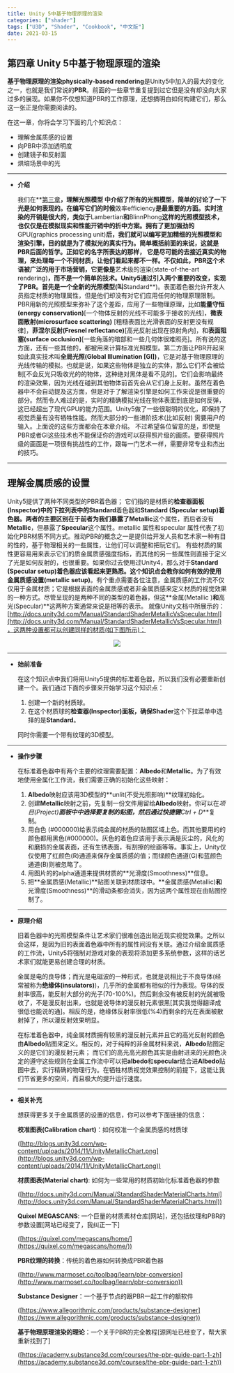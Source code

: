 ```yaml
---
title: Unity 5中基于物理原理的渲染
categories: ["shader"]
tags: ["U3D", "Shader", "Cookbook", "中文版"]
date: 2021-03-15
---
```


## 第四章 Unity 5中基于物理原理的渲染

**基于物理原理的渲染physically-based rendering**是Unity5中加入的最大的变化之一，也就是我们常说的**PBR**。前面的一些章节重复提到过它但是没有却没向大家过多的展现。如果你不仅想知道PBR的工作原理，还想搞明白如何构建它们，那么这一张正是你需要阅读的。

在这一章，你将会学习下面的几个知识点： 
- 理解金属质感的设置
- 向PBR中添加透明度
- 创建镜子和反射面
- 烘培场景中的光


***



- **介绍**

  我们在**[第三章](https://linkliu.github.io/game-tech-post/posts/%E7%90%86%E8%A7%A3%E5%85%89%E7%85%A7%E6%A8%A1%E5%9E%8B/)**，**理解光照模型**   中介绍了所有的光照模型，简单的讨论了一下光是如何表现的。在编写它们的时候**效率efficiency**是最重要的方面。实时渲染的开销是很大的，类似于**Lambertian**和**BlinnPhong**这样的光照模型技术，也仅仅是在模拟现实和性能开销中的折中方案。拥有了更加强劲的**GPU(graphics processing unit)**后，我们就可以编写更加精细的光照模型和渲染引擎，目的就是为了模拟光的真实行为。简单概括前面的来说，这就是PBR后面的哲学。正如它的名字所表达的那样， 它是尽可能的去接近真实的物理，来处理每一个不同材质，让他们看起来都不一样。不仅如此，PBR这个术语被广泛的用于市场营销，它更像是**艺术级的渲染(state-of-the-art rendering)**，而不是一个简单的技术。Unity5通过引入两个重要的改变，实现了PBR。首先是一个全新的光照模型(叫**Standard**)。表面着色器允许开发人员指定材质的物理属性，但是他们却没有对它们应用任何的物理原理限制。PBR用新的光照模型来弥补了这个差距，应用了一些物理原理，比如**能量守恒(energy conservation)**[一个物体反射的光线不可能多于接收的光线]，**微表面散射(microsurface scattering)** [粗糙表面比光滑表面的反射更没有规律]，**菲涅尔反射(Fresnel reflectance)**[高光反射出现在掠射角内]，和**表面阻塞(surface occlusion)**[一些角落的暗部和一些几何体很难照亮]。所有说的这方面，还有一些其他的，都被用来计算标准光照模型。第二方面让PBR开起来如此真实技术叫**全局光照(Global Illumination [GI])**，它是对基于物理原理的光线传输的模拟。也就是说，如果这些物体是独立的实体，那么它们不会被绘制[不会反光只吸收光的的物体，这种绝对黑体是看不见的]。它们会影响最终的渲染效果，因为光线在碰到其他物体前首先会从它们身上反射。虽然在着色器中不会自动提及这方面，但是对于了解渲染引擎是如何工作来说是很重要的部分。然而令人难过的是，实时的精确模拟光线在物体表面到底是如何反弹，这已经超出了现代GPU的能力范围。Unity5做了一些很聪明的优化，即保持了视觉质量有没有牺牲性能。然而大部分的一些进阶技术(比如反射) 需要用户的输入。上面说的这些方面都会在本章介绍。 不过希望各位留意的是，即使是PBR或者GI这些技术也不能保证你的游戏可以获得照片级的画质。要获得照片级的画面是一项很有挑战性的工作，跟每一门艺术一样，需要非常专业和杰出的技巧。


***







## 理解金属质感的设置

Unity5提供了两种不同类型的PBR着色器； 它们指的是材质的**检查器面板(Inspector)**中的下拉列表中的**Standard**着色器和**Standard (Specular setup)**着色器。两者的主要区别在于前者为我们暴露了**Metallic**这个属性，而后者没有**Metallic**，但暴露了**Specular**这个属性。metallic 属性和specular 属性代表了初始化PBR材质不同方式。推动PBR的概念之一是提供给开发人员和艺术家一种有目的性的，基于物理相关的一些属性，让他们可以调整和把玩它们。 有些材质的属性更容易用来表示它们的质金属质感强度指标，而其他的另一些属性则直接于定义了光是如何反射的，也很重要。如果你过去使用过Unity4，那么对于**Standard (Specular setup)**着色器应该看起来更熟悉。这个知识点会教你如何有效的使用**金属质感设置(metallic setup)**。有个重点需要各位注意，金属质感的工作流不仅仅用于金属材质；它是根据表面的金属质感或者非金属质感来定义材质的视觉效果的一种方式。尽管呈现的是两种不同的类型的着色器，但这**金属(Metallic )**和**高光(Specular)**这两种方案通常来说是相等的表示。 就像Unity文档中所展示的：[http://docs.unity3d.com/Manual/StandardShaderMetallicVsSpecular.html](http://docs.unity3d.com/Manual/StandardShaderMetallicVsSpecular.html)，这两种设置都可以创建同样的材质(如下图所示)：
<div align="center"><img src="https://linkliu.github.io/game-tech-post/assets/img/shader_book/diagram47.png"/></div>

***




- **始前准备**

  在这个知识点中我们将用Unity5提供的标准着色器，所以我们没有必要重新创建一个。我们通过下面的步骤来开始学习这个知识点：
  1. 创建一个新的材质球。
  2. 在这个材质球的**检查器(Inspector)**面板，确保**Shader**这个下拉菜单中选择的是**Standard**。
  
  同时你需要一个带有纹理的3D模型。  

***




- **操作步骤**

  在标准着色器中有两个主要的纹理需要配置：**Albedo**和**Metallic**。为了有效地使用金属化工作流，我们需要正确的初始化这些映射：
  1. **Albedo**映射应该用3D模型的**unlit(不受光照影响)**纹理初始化。
  2. 创建**Metallic**映射之前，先复制一份文件用留给**Albedo**映射。你可以在**项目(Project)**面板中中选择要复制的贴图，然后通过快捷键***Ctrl + D***复制。
  3. 用白色 (#000000)给表示纯金属的材质的贴图区域上色。而其他要用的的颜色都用黑色(#000000)。灰色的着色应该用于表示满是灰尘的，风化的和磨损的金属表面，还有生锈表面，有刮擦的绘画等等。事实上，Unity仅仅使用了红颜色(R)通道来保存金属质感的值；而绿颜色通道(G)和蓝颜色通道(B)则被忽略了。
  4. 用图片的的alpha通道来提供材质的**光滑度(Smoothness)**信息。
  5. 把**金属质感(Metallic)**贴图关联到材质球中。**金属质感(Metallic)**和**光滑度(Smoothness)**的滑动条都会消失，因为这两个属性现在由贴图控制了。

  ***




- **原理介绍**

  旧着色器中的光照模型条件让艺术家们很难创造出贴近现实视觉效果。之所以会这样，是因为旧的表面着色器中所有的属性间没有关联。通过介绍金属质感的工作流，Unity5将强制对游戏对象的表现将添加更多系统参数，这样的话艺术家们就能更易创建合理的材质。
  
  金属是电的良导体；而光是电磁波的一种形式，也就是说相比于不良导体(经常被称为**绝缘体(insulators)**)，几乎所的金属都有相似的行为表现。导体的反射率很高，能反射大部分的光子(70-100%)。然后剩余没有被反射的光就被吸收了，不是漫反射出来，也就是说导体的漫反射元素很黑[其实我觉得翻译成很低也能说的通]。相反的是，绝缘体反射率很低(%4)而剩余的光在表面被散射掉了，所以漫反射效果明显。
  
  在标准着色器中，纯金属材质拥有较黑的漫反射元素并且它的高光反射的颜色由**Albedo**贴图来定义。相反的，对于纯粹的非金属材料来说，**Albedo**贴图定义的是它们的漫反射元素； 而它们的高光高光颜色其实是由射进来的光颜色决定的遵守这些规则在金属工作流中可以把**albedo**和**specular**结合进**Albedo**贴图中去，实行精确的物理行为。在牺牲材质视觉效果控制的前提下，这能让我们节省更多的空间，而且极大的提升运行速度。

  ***



- **相关补充**

  想获得更多关于金属质感的设置的信息，你可以参考下面链接的信息：
  
  **校准图表(Calibration chart)**：如何校准一个金属质感的材质球
  
  ([http://blogs.unity3d.com/wp-content/uploads/2014/11/UnityMetallicChart.png](http://blogs.unity3d.com/wp-content/uploads/2014/11/UnityMetallicChart.png))
  
  **材质图表(Material chart)**: 如何为一些常用的材质初始化标准着色器的参数
  
  ([http://docs.unity3d.com/Manual/StandardShaderMaterialCharts.html](http://docs.unity3d.com/Manual/StandardShaderMaterialCharts.html))
  
  **Quixel MEGASCANS**: 一个巨量的材质素材仓库[网站]，还包括纹理和PBR的参数设置[网站已经变了，我纠正一下]
  
  ([https://quixel.com/megascans/home/](https://quixel.com/megascans/home/))
  
  **PBR纹理的转换**：传统的着色器如何转换成PBR着色器 
  
  ([http://www.marmoset.co/toolbag/learn/pbr-conversion](http://www.marmoset.co/toolbag/learn/pbr-conversion))
  
  **Substance Designer**：一个基于节点的跟PBR一起工作的额软件
  
  ([https://www.allegorithmic.com/products/substance-designer](https://www.allegorithmic.com/products/substance-designer))
  
  **基于物理原理渲染的理论**：一个关于PBR的完全教程[源网址已经变了，帮大家重新找到了]
  
  ([https://academy.substance3d.com/courses/the-pbr-guide-part-1-zh](https://academy.substance3d.com/courses/the-pbr-guide-part-1-zh))  

